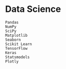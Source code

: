 # Data Science
```
Pandas
NumPy
SciPy
Matplotlib
Seaborn
Scikit Learn
TensorFlow
Keras
Statsmodels
Plotly
```
